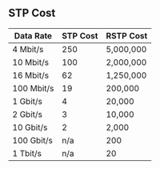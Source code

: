 ## STP Cost

| Data Rate  	| STP Cost 	| RSTP Cost 	|
|------------	|----------	|-----------	|
| 4 Mbit/s   	| 250      	| 5,000,000 	|
| 10 Mbit/s  	| 100      	| 2,000,000 	|
| 16 Mbit/s  	| 62       	| 1,250,000 	|
| 100 Mbit/s 	| 19       	| 200,000   	|
| 1 Gbit/s   	| 4        	| 20,000    	|
| 2 Gbit/s   	| 3        	| 10,000    	|
| 10 Gbit/s  	| 2        	| 2,000     	|
| 100 Gbit/s 	| n/a      	| 200       	|
| 1 Tbit/s   	| n/a      	| 20        	|
